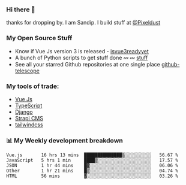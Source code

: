 ### Hi there 👋

thanks for dropping by.
I am Sandip. I build stuff at [@Pixeldust](github.com/pixeldust-in/)

###  **My Open Source Stuff**

 - Know if Vue Js version 3 is released -  [isvue3readyyet](https://github.com/sandiprb/isvue3readyyet)
 - A bunch of Python scripts to get stuff done 💤 💤 [stuff](https://github.com/sandiprb/stuff)
 - See all your starred Github repositories at one single place [github-telescope](https://github.com/sandiprb/github-telescope)



###  **My tools of trade:**
 - [Vue Js](https://github.com/vuejs/vue/)
 - [TypeScript](https://github.com/microsoft/TypeScript)
 - [Django](github.com/django/django)
 - [Strapi CMS](github.com/strapi/strapi)
 - [tailwindcss](https://github.com/tailwindlabs/tailwindcss)


###  📊 **My Weekly development breakdown**
<!--START_SECTION:waka-->
```text
Vue.js       16 hrs 13 mins  ██████████████▒░░░░░░░░░░   56.67 % 
JavaScript   5 hrs 1 min     ████▒░░░░░░░░░░░░░░░░░░░░   17.57 % 
JSON         1 hr 44 mins    █▓░░░░░░░░░░░░░░░░░░░░░░░   06.06 % 
Other        1 hr 21 mins    █▒░░░░░░░░░░░░░░░░░░░░░░░   04.74 % 
HTML         56 mins         ▓░░░░░░░░░░░░░░░░░░░░░░░░   03.26 % 
```
<!--END_SECTION:waka-->
